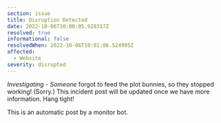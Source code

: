 ```yaml
---
section: issue
title: Disruption Detected
date: 2022-10-06T10:00:05.928317Z
resolved: true
informational: false
resolvedWhen: 2022-10-06T10:01:06.524995Z
affected:
  - Website
severity: disrupted
---
```

*Investigating* - _Someone_ forgot to feed the plot bunnies, so they stopped working! (Sorry.) This incident post will be updated once we have more information. Hang tight!

This is an automatic post by a monitor bot.
        